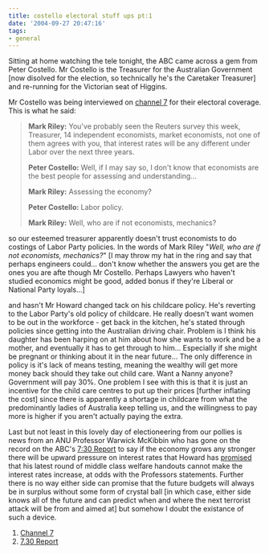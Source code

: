 ```yaml
---
title: costello electoral stuff ups pt:1
date: '2004-09-27 20:47:16'
tags:
- general
---
```


Sitting at home watching the tele tonight, the ABC came across a gem from Peter Costello. Mr Costello is the Treasurer for the Australian Government [now disolved for the election, so technically he's the Caretaker Treasurer] and re-running for the Victorian seat of Higgins.

Mr Costello was being interviewed on <a href="http://www.seven.com.au">channel 7</a> for their electoral coverage. This is what he said:
<blockquote><strong>Mark Riley:</strong> You've probably seen the Reuters survey this week, Treasurer, 14 independent economists, market economists, not one of them agrees with you, that interest rates will be any different under Labor over the next three years.

<strong>Peter Costello:</strong> Well, if I may say so, I don't know that economists are the best people for assessing and understanding...

<strong>Mark Riley:</strong> Assessing the economy?

<strong>Peter Costello:</strong> Labor policy.

<strong>Mark Riley:</strong> Well, who are if not economists, mechanics?</blockquote>

so our esteemed treasurer apparently doesn't trust economists to do costings of Labor Party policies. In the words of Mark Riley "<em>Well, who are if not economists, mechanics?</em>" [I may throw my hat in the ring and say that perhaps engineers could... don't know whether the answers you get are the ones you are afte though Mr Costello. Perhaps Lawyers who haven't studied economics might be good, added bonus if they're Liberal or National Party loyals...]

and hasn't Mr Howard changed tack on his childcare policy. He's reverting to the Labor Party's old policy of childcare. He really doesn't want women to be out in the workforce - get back in the kitchen, he's stated through policies since getting into the Australian driving chair. Problem is I think his daughter has been harping on at him about how she wants to work and be a mother, and eventually it has to get through to him... Especially if she might be pregnant or thinking about it in the near future... The only difference in policy is it's lack of means testing, meaning the wealthy will get more money back should they take out child care. Want a Nanny anyone? Government will pay 30%. One problem I see with this is that it is just an incentive for the child care centres to put up their prices [further inflating the cost] since there is apparently a shortage in childcare from what the predominantly ladies of Australia keep telling us, and the willingness to pay more is higher if you aren't actually paying the extra.

Last but not least in this lovely day of electioneering from our pollies is news from an ANU Professor Warwick McKibbin who has gone on the record on the ABC's <a href="http://www.abc.net.au/7.30/">7:30 Report</a> to say if the economy grows any stronger there will be upward pressure on interest rates that Howard has <a href="http://www.theage.com.au/articles/2004/09/27/1096137151144.html">promised</a> that his latest round of middle class welfare handouts cannot make the interest rates increase, at odds with the Professors statements. Further there is no way either side can promise that the future budgets will always be in surplus without some form of crystal ball [in which case, either side knows all of the future and can predict when and where the next terrorist attack will be from and aimed at] but somehow I doubt the existance of such a device.
<ol>
<li><a href="http://seven.com.au/fedelection04/transcripts_040926_costello">Channel 7</a></li>
<li><a href="http://www.abc.net.au/7.30">7.30 Report</a></li>
</ol>

